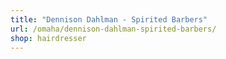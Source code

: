 ```yaml
---
title: "Dennison Dahlman - Spirited Barbers"
url: /omaha/dennison-dahlman-spirited-barbers/
shop: hairdresser
---
```

